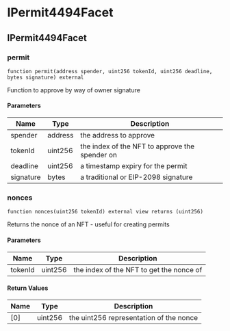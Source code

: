 # IPermit4494Facet

## IPermit4494Facet

### permit

```solidity
function permit(address spender, uint256 tokenId, uint256 deadline, bytes signature) external
```

Function to approve by way of owner signature

#### Parameters

| Name      | Type    | Description                                    |
| --------- | ------- | ---------------------------------------------- |
| spender   | address | the address to approve                         |
| tokenId   | uint256 | the index of the NFT to approve the spender on |
| deadline  | uint256 | a timestamp expiry for the permit              |
| signature | bytes   | a traditional or EIP-2098 signature            |

### nonces

```solidity
function nonces(uint256 tokenId) external view returns (uint256)
```

Returns the nonce of an NFT - useful for creating permits

#### Parameters

| Name    | Type    | Description                              |
| ------- | ------- | ---------------------------------------- |
| tokenId | uint256 | the index of the NFT to get the nonce of |

#### Return Values

| Name | Type    | Description                             |
| ---- | ------- | --------------------------------------- |
| \[0] | uint256 | the uint256 representation of the nonce |
